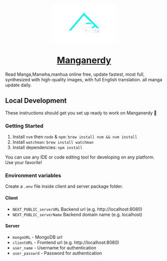 <div align="center">
    <img src="packages/client/public/logo.png" height="120"/>
    <h1>
        <a href="https://manganerdy.com">Manganerdy</a>
    </h1>
</div>
<p>Read Manga,Manwha,manhua online free, update fastest, most full, synthesized with high-quality images, with full English translation. all manga update daily.</p>

## Local Development
These instructions should get you set up ready to work on Manganerdy 🙌

### Getting Started
1. Install `nvm` then `node` & `npm`: `brew install nvm && nvm install`
2. Install `watchman`: `brew install watchman`
3. Install dependencies: `npm install`

You can use any IDE or code editing tool for developing on any platform. Use your favorite!

### Environment variables 
Create a `.env` file inside client and server package folder.
#### Client
- `NEXT_PUBLIC_serverURL` Backend url (e.g. http://localhost:8080)
- `NEXT_PUBLIC_serverName` Backend domain name (e.g. localhost)

#### Server
- `mongoURL` - MongoDB url
- `clientURL` - Frontend url (e.g. http://localhost:8080)
- `user_name` - Username for authentication
- `user_passwrd` - Password for authentication
